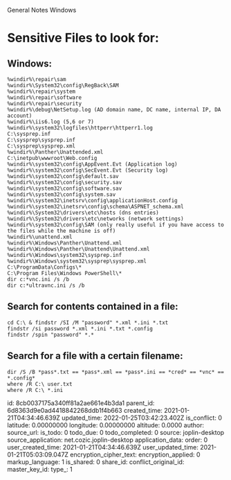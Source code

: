 General Notes Windows

# Sensitive Files to look for: 

## Windows: 

```
%windir%\repair\sam
%windir%\System32\config\RegBack\SAM
%windir%\repair\system
%windir%\repair\software
%windir%\repair\security
%windir%\debug\NetSetup.log (AD domain name, DC name, internal IP, DA account)
%windir%\iis6.log (5,6 or 7)
%windir%\system32\logfiles\httperr\httperr1.log
C:\sysprep.inf
C:\sysprep\sysprep.inf
C:\sysprep\sysprep.xml
%windir%\Panther\Unattended.xml
C:\inetpub\wwwroot\Web.config
%windir%\system32\config\AppEvent.Evt (Application log)
%windir%\system32\config\SecEvent.Evt (Security log)
%windir%\system32\config\default.sav
%windir%\system32\config\security.sav
%windir%\system32\config\software.sav
%windir%\system32\config\system.sav
%windir%\system32\inetsrv\config\applicationHost.config
%windir%\system32\inetsrv\config\schema\ASPNET_schema.xml
%windir%\System32\drivers\etc\hosts (dns entries)
%windir%\System32\drivers\etc\networks (network settings)
%windir%\system32\config\SAM (only really useful if you have access to the files while the machine is off)
%windir%\unattend.xml
%windir%\Windows\Panther\Unattend.xml
%windir%\Windows\Panther\Unattend\Unattend.xml
%windir%\Windows\system32\sysprep.inf
%windir%\Windows\system32\sysprep\sysprep.xml
C:\ProgramData\Configs\*
C:\Program Files\Windows PowerShell\*
dir c:*vnc.ini /s /b
dir c:*ultravnc.ini /s /b
```

## Search for contents contained in a file:

```
cd C:\ & findstr /SI /M "password" *.xml *.ini *.txt
findstr /si password *.xml *.ini *.txt *.config
findstr /spin "password" *.*
```

## Search for a file with a certain filename:

```
dir /S /B *pass*.txt == *pass*.xml == *pass*.ini == *cred* == *vnc* == *.config*
where /R C:\ user.txt
where /R C:\ *.ini
```






id: 8cb0037175a340ff81a2ae661e4b3da1
parent_id: 6d8363d9e0ad4418842268ddb1f4b663
created_time: 2021-01-21T04:34:46.639Z
updated_time: 2022-01-25T03:42:23.402Z
is_conflict: 0
latitude: 0.00000000
longitude: 0.00000000
altitude: 0.0000
author: 
source_url: 
is_todo: 0
todo_due: 0
todo_completed: 0
source: joplin-desktop
source_application: net.cozic.joplin-desktop
application_data: 
order: 0
user_created_time: 2021-01-21T04:34:46.639Z
user_updated_time: 2021-01-21T05:03:09.047Z
encryption_cipher_text: 
encryption_applied: 0
markup_language: 1
is_shared: 0
share_id: 
conflict_original_id: 
master_key_id: 
type_: 1